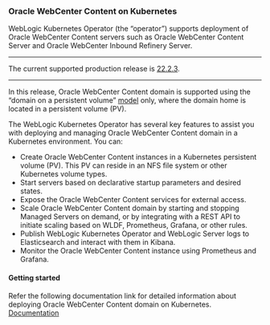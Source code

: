 ### Oracle WebCenter Content on Kubernetes

WebLogic Kubernetes Operator (the “operator”) supports deployment of Oracle WebCenter Content servers such as Oracle WebCenter Content Server and Oracle WebCenter Inbound Refinery Server.

***
The current supported production release is [22.2.3](https://github.com/oracle/fmw-kubernetes/releases).
***

In this release, Oracle WebCenter Content domain is supported using the “domain on a persistent volume”
[model](https://oracle.github.io/weblogic-kubernetes-operator/userguide/managing-domains/choosing-a-model/) only, where the domain home is located in a persistent volume (PV).

The WebLogic Kubernetes Operator has several key features to assist you with deploying and managing Oracle WebCenter Content domain in a Kubernetes environment. You can:

* Create Oracle WebCenter Content instances in a Kubernetes persistent volume (PV). This PV can reside in an NFS file system or other Kubernetes volume types.
* Start servers based on declarative startup parameters and desired states.
* Expose the Oracle WebCenter Content services for external access.
* Scale Oracle WebCenter Content domain by starting and stopping Managed Servers on demand, or by integrating with a REST API to initiate scaling based on WLDF, Prometheus, Grafana, or other rules.
* Publish WebLogic Kubernetes Operator and WebLogic Server logs to Elasticsearch and interact with them in Kibana.
* Monitor the Oracle WebCenter Content instance using Prometheus and Grafana.

#### Getting started

Refer the following documentation link for detailed information about deploying Oracle WebCenter Content domain on Kubernetes.  
[Documentation](https://oracle.github.io/fmw-kubernetes/wccontent-domains/)

